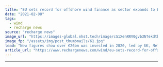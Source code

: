 ```yaml
---
title: "EU sets record for offshore wind finance as sector expands to be 'a pan-European affair'"
date: "2021-02-08"
tags: 
  - wind
  - recharge news
source: "recharge news"
image_url: "https://images-global.nhst.tech/image/cG1XenRRV0gvb3NTekdtbFFXL1NMVXo4emxyMTB0REhLSVpIMCtESkhqbz0=/nhst/binary/3e560da4b90bf7c734581a8a1546444c"
image_fp: "/assets/img/post_thumbnails/61.jpg"
lead: "New figures show over €26bn was invested in 2020, led by UK, Netherland and Germany, as capacity grew 'in line with pre-Covid forecasts', says industry body WindEurope"
article_url: "https://www.rechargenews.com/wind/eu-sets-record-for-offshore-wind-finance-as-sector-expands-to-be-a-pan-european-affair/2-1-959319"
---
```


---

